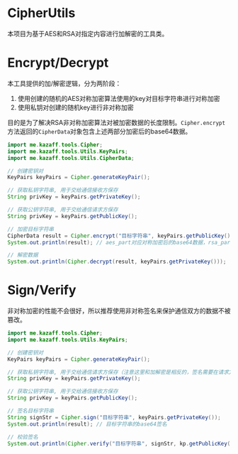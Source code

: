 # CipherUtils

本项目为基于AES和RSA对指定内容进行加解密的工具类。

# Encrypt/Decrypt

本工具提供的加/解密逻辑，分为两阶段：

1. 使用创建的随机的AES对称加密算法使用的key对目标字符串进行对称加密
2. 使用私钥对创建的随机key进行非对称加密

目的是为了解决RSA非对称加密算法对被加密数据的长度限制。`Cipher.encrypt`方法返回的`CipherData`对象包含上述两部分加密后的base64数据。

```java
import me.kazaff.tools.Cipher;
import me.kazaff.tools.Utils.KeyPairs;
import me.kazaff.tools.Utils.CipherData;

// 创建密钥对
KeyPairs keyPairs = Cipher.generateKeyPair();

// 获取私钥字符串, 用于交给通信接收方保存
String privKey = keyPairs.getPrivateKey();

// 获取公钥字符串, 用于交给通信请求方保存
String privKey = keyPairs.getPublicKey();

// 加密目标字符串
CipherData result = Cipher.encrypt("目标字符串", keyPairs.getPublicKey());
System.out.println(result); // aes_part对应对称加密后的base64数据，rsa_part对应非对称加密后的base64数据

// 解密数据
System.out.println(Cipher.decrypt(result, keyPairs.getPrivateKey()));
```


# Sign/Verify

非对称加密的性能不会很好，所以推荐使用非对称签名来保护通信双方的数据不被篡改。

```java
import me.kazaff.tools.Cipher;
import me.kazaff.tools.Utils.KeyPairs;

// 创建密钥对
KeyPairs keyPairs = Cipher.generateKeyPair();

// 获取私钥字符串, 用于交给通信请求方保存（注意这里和加解密是相反的，签名需要在请求方完成，所以请求方需要持有私钥）
String privKey = keyPairs.getPrivateKey();

// 获取公钥字符串, 用于交给通信接收方保存
String privKey = keyPairs.getPublicKey();

// 签名目标字符串
String signStr = Cipher.sign("目标字符串", keyPairs.getPrivateKey());
System.out.println(result); // 目标字符串的base64签名

// 校验签名
System.out.println(Cipher.verify("目标字符串", signStr, kp.getPublicKey()));

```
